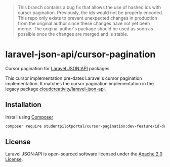> This branch contains a bug fix that allows the use of hashed ids with cursor pagination. Previously, the ids would not be properly encoded. This repo only exists to prevent unexpected changes in production from the original author since these changes have not yet been merge. The original author's package should be used as soon as possible once the changes are merged and is stable.


# laravel-json-api/cursor-pagination

Cursor pagination for [Laravel JSON:API](https://laraveljsonapi.io) packages.

This cursor implementation pre-dates Laravel's cursor pagination implementation. It matches the cursor pagination implementation
in the legacy package [cloudcreativity/laravel-json-api](https://github.com/cloudcreativity/laravel-json-api).

## Installation

Install using [Composer](https://getcomposer.org)

```bash
composer require studentpilotportal/cursor-pagination:dev-feature/id-decoding
```

## License

Laravel JSON:API is open-sourced software licensed under the [Apache 2.0 License](./LICENSE).
